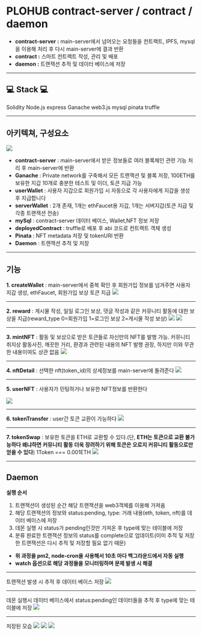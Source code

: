 # PLOHUB contract-server / contract / daemon

* **contract-server :** main-server에서 넘어오는 요청들을 컨트랙트, IPFS, mysql을 이용해 처리 후 다시 main-server에 결과 반환
* **contract :** 스마트 컨트랙트 작성, 관리 및 배포
* **daemon :** 트랜잭션 추적 및 데이터 베이스에 저장

- - - 
## 💻 Stack 💻
Solidity Node.js express Ganache web3.js mysql pinata truffle
- - -
## 아키텍쳐, 구성요소
![](https://velog.velcdn.com/images/psh03225/post/2f3a228b-e27f-4637-bc7f-a63ba857c4d2/image.png)

* **contract-server** : main-server에서 받은 정보들로 여러 블록체인 관련 기능 처리 후 main-server에 반환
* **Ganache** : Private network를 구축해서 모든 트랜잭션 및 블록 저장, 100ETH를 보유한 지갑 10개로 충분한 테스트 및 이더, 토큰 지급 가능
* **userWallet** : 사용자 지갑으로 회원가입 시 자동으로 각 사용자에게 지갑을 생성 후 지급합니다 
* **serverWallet** : 2개 존재, 1개는 ethFaucet용 지갑, 1개는 서버지갑(토큰 지급 및 각종 트랜잭션 전송)
* **mySql** : contract-server 데이터 베이스, Wallet,NFT 정보 저장
* **deployedContract** : truffle로 배포 후 abi 코드로 컨트랙트 객체 생성
* **Pinata** : NFT metadata 저장 및 tokenURI 반환
* **Daemon** : 트랜잭션 추적 및 저장
- - -
## 기능
**1. createWallet** : main-server에서 중복 확인 후 회원가입 정보를 넘겨주면 사용자 지갑 생성, ethFaucet, 회원가입 보상 토큰 지급
![](https://velog.velcdn.com/images/psh03225/post/10529031-a52a-4050-ba52-6cb66a32b265/image.png)

---

**2. reward** : 게시물 작성, 일일 로그인 보상, 댓글 작성과 같은 커뮤니티 활동에 대한 보상을 지급(reward_type 0=회원가입 1=로그인 보상 2=게시물 작성 보상)
![](https://velog.velcdn.com/images/psh03225/post/32a18f0a-2eb3-4e3c-b6b7-f1fdc7fe48c6/image.png)
![](https://velog.velcdn.com/images/psh03225/post/7d6de5e2-d3c6-408a-bba9-f002e2340eb5/image.png)

---

**3. mintNFT** : 활동 및 보상으로 받은 토큰들로 자신만의 NFT를 발행 가능. 커뮤니티 취지상 활동사진, 깨끗한 거리, 환경과 관련된 내용의 NFT 발행 권장, 하지만 이와 무관한 내용이여도 상관 없음
![](https://velog.velcdn.com/images/psh03225/post/2d4dca85-ba6e-440b-a8bf-f0f2005843a6/image.png)

---

**4. nftDetail** : 선택한 nft(token_id)의 상세정보를 main-server에 돌려준다
![](https://velog.velcdn.com/images/psh03225/post/1894e9fc-5f31-4f3d-8fdf-314ac9f0b566/image.png)

---

**5. userNFT** : 사용자가 민팅하거나 보유한 NFT정보를 반환한다

![](https://velog.velcdn.com/images/psh03225/post/ae99f40b-7a49-490e-b94b-1de80c984974/image.png)

---

**6. tokenTransfer** : user간 토큰 교환이 가능하다
![](https://velog.velcdn.com/images/psh03225/post/daba2d3c-0144-4bee-8842-9769dd486200/image.png)

---

**7. tokenSwap** : 보유한 토큰을 ETH로 교환할 수 있다.(단, **ETH는 토큰으로 교환 불가능하다 왜냐하면 커뮤니티 활동 더욱 장려하기 위해 토큰은 오로지 커뮤니티 활동으로만 얻을 수 있다**) 1Token === 0.001ETH
![](https://velog.velcdn.com/images/psh03225/post/85e458b7-7059-41c5-aaf4-f92113732c98/image.png)

---

## Daemon
**실행 순서**
1. 트랜잭션이 생성된 순간 해당 트랜잭션을 web3객체를 이용해 가져옴
2. 해당 트랜잭션의 정보와 status:pending, type: 거래 내용(eth, token, nft)를 데이터 베이스에 저장
3. 데몬 실행 시 status가 pending인것만 가져온 후 type에 맞는 테이블에 저장
4. 분류 완료한 트랜잭션 정보의 status를 complete으로 업데이트(이미 추적 및 저장한 트랜잭션은 다시 추적 및 저장할 필요 없기 때문)

* **위 과정을 pm2, node-cron을 사용해서 10초 마다 백그라운드에서 자동 실행**
* **watch 옵션으로 해당 과정들을 모니터링하며 문제 발생 시 해결**
---


트랜잭션 발생 시 추적 후 데이터 베이스 저장
![](https://velog.velcdn.com/images/psh03225/post/4e55ce06-83ec-4f4b-80e0-568f153e5e36/image.png)

---
데몬 실행시 데이터 베이스에서 status:pending인 데이터들을 추적 후 type에 맞는 테이블에 저장
![](https://velog.velcdn.com/images/psh03225/post/60cb3f8b-3910-4804-b7ad-fc6336eca50b/image.png)

---
저장된 모습
![](https://velog.velcdn.com/images/psh03225/post/ec96d059-cfad-45e1-9561-68f33b939d0e/image.png)
![](https://velog.velcdn.com/images/psh03225/post/3485be15-fec7-42b2-9e02-0c563cc10234/image.png)
![](https://velog.velcdn.com/images/psh03225/post/3ed9bb73-4c24-4fbc-b9a3-ed03c94c20cf/image.png)
